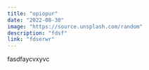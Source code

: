 ```yaml
---
title: "opiopur"
date: "2022-08-30"
image: "https://source.unsplash.com/random"
description: "fdsf"
link: "fdserwr"
---
```


fasdfaycvxyvc